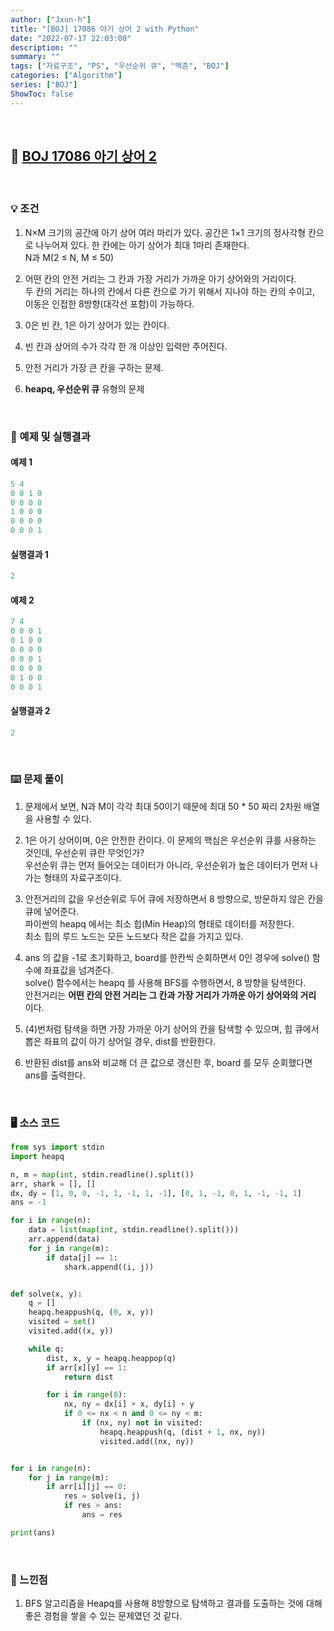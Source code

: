 ```yaml
---
author: ["Jxun-h"]
title: "[BOJ] 17086 아기 상어 2 with Python"
date: "2022-07-17 22:03:00"
description: ""
summary: ""
tags: ["자료구조", "PS", "우선순위 큐", "백준", "BOJ"]
categories: ["Algorithm"]
series: ["BOJ"]
ShowToc: false
---
```


<br>

## 📌 <a href="https://www.acmicpc.net/problem/17086" target="_blank">BOJ 17086 아기 상어 2</a>

<br>

### 💡 조건

1.  N×M 크기의 공간에 아기 상어 여러 마리가 있다. 공간은 1×1 크기의 정사각형 칸으로 나누어져 있다. 한 칸에는 아기 상어가 최대 1마리 존재한다.  
    N과 M(2 ≤ N, M ≤ 50)

2.  어떤 칸의 안전 거리는 그 칸과 가장 거리가 가까운 아기 상어와의 거리이다.  
    두 칸의 거리는 하나의 칸에서 다른 칸으로 가기 위해서 지나야 하는 칸의 수이고, 이동은 인접한 8방향(대각선 포함)이 가능하다.

3.  0은 빈 칸, 1은 아기 상어가 있는 칸이다.

4.  빈 칸과 상어의 수가 각각 한 개 이상인 입력만 주어진다.

5.  안전 거리가 가장 큰 칸을 구하는 문제.

6.  **heapq, 우선순위 큐** 유형의 문제

<br>

### 🔖 예제 및 실행결과

#### 예제 1

```py
5 4
0 0 1 0
0 0 0 0
1 0 0 0
0 0 0 0
0 0 0 1
```

#### 실행결과 1

```py
2
```

#### 예제 2

```py
7 4
0 0 0 1
0 1 0 0
0 0 0 0
0 0 0 1
0 0 0 0
0 1 0 0
0 0 0 1
```

#### 실행결과 2

```py
2
```

<br>

### ⌨️ 문제 풀이

1.  문제에서 보면, N과 M이 각각 최대 50이기 때문에 최대 50 * 50 짜리 2차원 배열을 사용할 수 있다.

2.  1은 아기 상어이며, 0은 안전한 칸이다. 이 문제의 핵심은 우선순위 큐를 사용하는 것인데, 우선순위 큐란 무엇인가?  
    우선순위 큐는 먼저 들어오는 데이터가 아니라, 우선순위가 높은 데이터가 먼저 나가는 형태의 자료구조이다.

3.  안전거리의 값을 우선순위로 두어 큐에 저장하면서 8 방향으로, 방문하지 않은 칸을 큐에 넣어준다.  
    파이썬의 heapq 에서는 최소 힙(Min Heap)의 형태로 데이터를 저장한다.  
    최소 힙의 루드 노드는 모든 노드보다 작은 값을 가지고 있다.

4.  ans 의 값을 -1로 초기화하고, board를 한칸씩 순회하면서 0인 경우에 solve() 함수에 좌표값을 넘겨준다.  
    solve() 함수에서는 heapq 를 사용해 BFS를 수행하면서, 8 방향을 탐색한다.  
    안전거리는 **어떤 칸의 안전 거리는 그 칸과 가장 거리가 가까운 아기 상어와의 거리** 이다.

5.  (4)번처럼 탐색을 하면 가장 가까운 아기 상어의 칸을 탐색할 수 있으며, 힙 큐에서 뽑은 좌표의 값이 아기 상어일 경우, dist를 반환한다.

6.  반환된 dist를 ans와 비교해 더 큰 값으로 갱신한 후, board 를 모두 순회했다면 ans를 출력한다.

<br>

### 🖥 소스 코드

```py
from sys import stdin
import heapq

n, m = map(int, stdin.readline().split())
arr, shark = [], []
dx, dy = [1, 0, 0, -1, 1, -1, 1, -1], [0, 1, -1, 0, 1, -1, -1, 1]
ans = -1

for i in range(n):
    data = list(map(int, stdin.readline().split()))
    arr.append(data)
    for j in range(m):
        if data[j] == 1:
            shark.append((i, j))


def solve(x, y):
    q = []
    heapq.heappush(q, (0, x, y))
    visited = set()
    visited.add((x, y))

    while q:
        dist, x, y = heapq.heappop(q)
        if arr[x][y] == 1:
            return dist

        for i in range(8):
            nx, ny = dx[i] + x, dy[i] + y
            if 0 <= nx < n and 0 <= ny < m:
                if (nx, ny) not in visited:
                    heapq.heappush(q, (dist + 1, nx, ny))
                    visited.add((nx, ny))


for i in range(n):
    for j in range(m):
        if arr[i][j] == 0:
            res = solve(i, j)
            if res > ans:
                ans = res

print(ans)
```

<br>

### 💾 느낀점

1.  BFS 알고리즘을 Heapq를 사용해 8방향으로 탐색하고 결과를 도출하는 것에 대해 좋은 경험을 쌓을 수 있는 문제였던 것 같다.